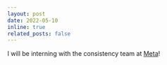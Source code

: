 ```yaml
---
layout: post
date: 2022-05-10
inline: true
related_posts: false
---
```


I will be interning with the consistency team at [Meta](https://about.meta.com/)!
